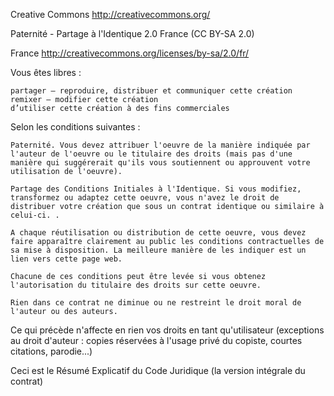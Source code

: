 Creative Commons http://creativecommons.org/

Paternité - Partage à l'Identique 2.0 France (CC BY-SA 2.0)

France http://creativecommons.org/licenses/by-sa/2.0/fr/

Vous êtes libres :

    partager — reproduire, distribuer et communiquer cette création
    remixer — modifier cette création
    d’utiliser cette création à des fins commerciales


Selon les conditions suivantes :

	Paternité. Vous devez attribuer l'oeuvre de la manière indiquée par l'auteur de l'oeuvre ou le titulaire des droits (mais pas d'une manière qui suggérerait qu'ils vous soutiennent ou approuvent votre utilisation de l'oeuvre).

	Partage des Conditions Initiales à l'Identique. Si vous modifiez, transformez ou adaptez cette oeuvre, vous n'avez le droit de distribuer votre création que sous un contrat identique ou similaire à celui-ci. .
	
	A chaque réutilisation ou distribution de cette oeuvre, vous devez faire apparaître clairement au public les conditions contractuelles de sa mise à disposition. La meilleure manière de les indiquer est un lien vers cette page web.
	
	Chacune de ces conditions peut être levée si vous obtenez l'autorisation du titulaire des droits sur cette oeuvre.
	
	Rien dans ce contrat ne diminue ou ne restreint le droit moral de l'auteur ou des auteurs.

Ce qui précède n'affecte en rien vos droits en tant qu'utilisateur (exceptions au droit d'auteur : copies réservées à l'usage privé du copiste, courtes citations, parodie...)

Ceci est le Résumé Explicatif du Code Juridique (la version intégrale du contrat)
